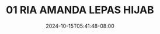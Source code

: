 --- 
title: "01 RIA AMANDA LEPAS HIJAB"
description: "streaming  video bokep 01 RIA AMANDA LEPAS HIJAB twitter full vidio new"
date: 2024-10-15T05:41:48-08:00
file_code: "7kssch3voyib"
draft: false
cover: "26nfogw8u4068r1f.jpg"
tags: ["RIA", "AMANDA", "LEPAS", "HIJAB", "bokep-indo", "bokep-viral", "bokep-ig"]
length: 179
fld_id: "1392283"
foldername: "asupankita"
categories: ["asupankita"]
views: 20
---